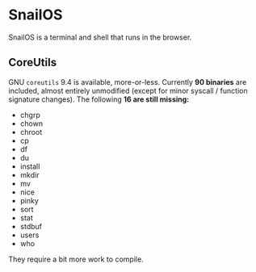 # SnailOS

SnailOS is a terminal and shell that runs in the browser.

## CoreUtils

GNU `coreutils` 9.4 is available, more-or-less. Currently **90 binaries** are
included, almost entirely unmodified (except for minor syscall / function
signature changes). The following **16 are still missing:**

- chgrp
- chown
- chroot
- cp
- df
- du
- install
- mkdir
- mv
- nice
- pinky
- sort
- stat
- stdbuf
- users
- who

They require a bit more work to compile.
